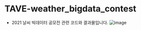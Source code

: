 # TAVE-weather_bigdata_contest
- 2021 날씨 빅데이터 공모전 관련 코드와 결과물입니다.
![image](https://user-images.githubusercontent.com/70987343/130538609-7b2b36d9-82b3-4d03-9a0f-9ad9cb7f7430.png)
